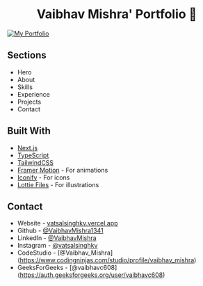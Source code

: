 <h1 align="center">
  Vaibhav Mishra' Portfolio 🚀
</h1>

[![My Portfolio](https://user-images.githubusercontent.com/68834718/214532356-7c56cdbd-0136-4d24-a532-d27e160ae72d.png)](https://vatsalsinghkv.vercel.app/)

## Sections

- Hero
- About
- Skills
- Experience
- Projects
- Contact

## Built With

- [Next.js](https://nextjs.org/)
- [TypeScript](https://www.typescriptlang.org/)
- [TailwindCSS](https://tailwindcss.com/)
- [Framer Motion](https://www.framer.com/motion/) - For animations
- [Iconify](https://icon-sets.iconify.design/) - For icons
- [Lottie Files](https://lottiefiles.com/) - For illustrations

## Contact

- Website - [vatsalsinghkv.vercel.app](https://vatsalsinghkv.vercel.app)
- Github - [@VaibhavMishra1341](https://github.com/VaibhavMishra1341)
- LinkedIn - [@VaibhavMishra](https://www.linkedin.com/in/vaibhav-mishra-vm/)
- Instagram - [@vatsalsinghkv](https://www.instagram.com/_vaibhav__mishra_)
- CodeStudio - [@Vaibhav_Mishra] (https://www.codingninjas.com/studio/profile/vaibhav_mishra)
- GeeksForGeeks - [@vaibhavc608] (https://auth.geeksforgeeks.org/user/vaibhavc608)
  
